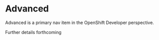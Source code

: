 # Advanced
Advanced is a primary nav item in the OpenShift Developer perspective.

Further details forthcoming

